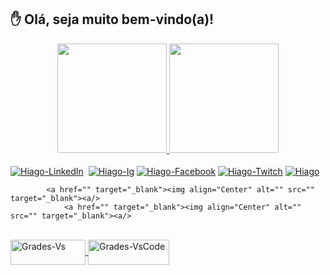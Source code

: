 ## ✋ Olá, seja muito bem-vindo(a)! 

<div align="center">
    <a href="https://github.com/hiagogrades">
        <img height="175em" 
             src="https://github-readme-stats.vercel.app/api?username=hiagogrades&show_icons=true&theme=github_dark">
        <img height="175em" 
             src="https://github-readme-stats.vercel.app/api/top-langs/?username=hiagogrades&langs_count=8&layout=compact&theme=github_dark"/>
</div>
    
<div style="display: inline_block">
    <br>
    <a href="https://www.linkedin.com/in/hiagogrades/" target="_blank"><img align="Center" alt="Hiago-LinkedIn" src="https://img.shields.io/badge/LinkedIn-0077B5?style=for-the-badge&logo=linkedin&logoColor=white" target="_blank"><a/>
    <a href="hiagogrades@hotmail.com" target="_blank"><img align="Center" alt="" src="https://img.shields.io/badge/Microsoft_Outlook-0078D4?style=for-the-badge&logo=microsoft-outlook&logoColor=white" target="_blank"><a/>
    <a href="https://www.instagram.com/hiagogrades/" target="_blank"><img align="Center" alt="Hiago-Ig" src="https://img.shields.io/badge/Instagram-E4405F?style=for-the-badge&logo=instagram&logoColor=white" target="_blank"></a>
    <a href="https://www.facebook.com/hiago.grades.3" target="_blank"><img align="Center" alt="Hiago-Facebook" src="https://img.shields.io/badge/Facebook-1877F2?style=for-the-badge&logo=facebook&logoColor=white" target="_blank"></a>
    <a href="https://www.twitch.tv/hiagogrades" target="_blank"><img align="Center" alt="Hiago-Twitch" src="https://img.shields.io/badge/Twitch-9146FF?style=for-the-badge&logo=twitch&logoColor=white" target="_blank"><a/>
    <a href="https://discord.com/Hiago#4780" target="_blank"><img align="Center" alt="Hiago" src="https://img.shields.io/badge/Discord-7289DA?style=for-the-badge&logo=discord&logoColor=white" target="_blank"><a/>
    
        
        
            <a href="" target="_blank"><img align="Center" alt="" src="" target="_blank"><a/>
                <a href="" target="_blank"><img align="Center" alt="" src="" target="_blank"><a/>
<div/>
        
<div style="display: inline_block">
    <br>
    <a href="https://github.com/hiagogrades">
        <img align="Center" alt="Grades-Vs" height="40" width="120" src="https://img.shields.io/badge/Visual_Studio-5C2D91?style=for-the-badge&logo=visual%20studio&logoColor=white" />
        <img align="Center" alt="Grades-VsCode" height="40" width="130" src="https://img.shields.io/badge/Visual_Studio_Code-0078D4?style=for-the-badge&logo=visual%20studio%20code&logoColor=white">
</div>
    

